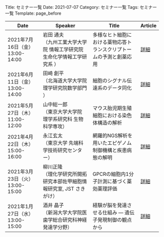 Title: セミナー一覧
Date: 2021-07-07
Category: セミナー一覧
Tags: セミナー一覧
Template: page_before

|             Date              |                                 Speaker                                  |                              Title                               |                              Article                              |
|-------------------------------|--------------------------------------------------------------------------|------------------------------------------------------------------|-------------------------------------------------------------------|
|2021年7月16日（金） 13:00-14:00|岩田 通夫<br>（九州工業大学大学院 情報工学研究院 生命化学情報工学研究系 ）|多様なヒト細胞における薬物応答トランスクリプトームの予測と創薬応用|<a href="https://amedprime-nakatolab.github.io/Seminar/6.html">詳細|
|2021年6月11日（金） 13:00-14:00|田崎 創平<br>（北海道大学大学院 理学研究院数学部門 ）                     |細胞のシグナル伝達系のデータ同化                                  |<a href="https://amedprime-nakatolab.github.io/Seminar/5.html">詳細|
|2021年5月27日（木） 11:00-12:00|山中総一郎 <br>（東京大学大学院　理学系研究科  生物科学専攻）             |マウス胎児期生殖細胞における染色体構造の解析                      |<a href="https://amedprime-nakatolab.github.io/Seminar/4.html">詳細|
|2021年4月22日（木） 15:00-16:00|永江玄太 <br>（東京大学 先端科学技術研究センター）                        |網羅的NGS解析を用いたエピゲノム制御機構と疾患病態の解明           |<a href="https://amedprime-nakatolab.github.io/Seminar/3.html">詳細|
|2021年3月23日（火） 13:00-15:00|柳川正隆 <br>（理化学研究所開拓研究本部佐甲細胞情報研究室, JST さきがけ） |GPCRの細胞内1分子計測に基づく薬効薬理評価                         |<a href="https://amedprime-nakatolab.github.io/Seminar/2.html">詳細|
|2021年1月27日（水） 13:00-15:00|酒井 晶子 <br>（新潟大学大学院医歯学総合研究科神経発達学分野）            |経験が脳を発達させる仕組み ― 遺伝子発現制御の観点から             |<a href="https://amedprime-nakatolab.github.io/Seminar/1.html">詳細|
